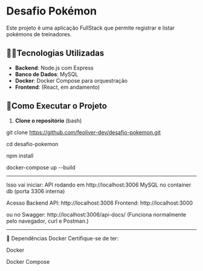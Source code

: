 # Desafio Pokémon

Este projeto é uma aplicação FullStack que permite registrar e listar pokémons de treinadores.

## 🐱‍🏍Tecnologias Utilizadas

- **Backend**: Node.js com Express
- **Banco de Dados**: MySQL
- **Docker**: Docker Compose para orquestração
- **Frontend**: (React, em andamento)

## 🚀Como Executar o Projeto

1. **Clone o repositório** (bash)

git clone https://github.com/feoliver-dev/desafio-pokemon.git

cd desafio-pokemon

npm install

docker-compose up --build

------------------------------------------------------------------------------------------------------------------
Isso vai iniciar:
API rodando em http://localhost:3006 
MySQL no container db (porta 3306 interna)

Acesso
Backend API: http://localhost:3006
Frontend: http://localhost:3000

ou no Swagger: http://localhost:3006/api-docs/ 
(Funciona normalmente pelo navegador, curl e Postman.)

------------------------------------------------------------------------------------------------------------------
🐳 Dependências Docker
Certifique-se de ter:

Docker

Docker Compose
